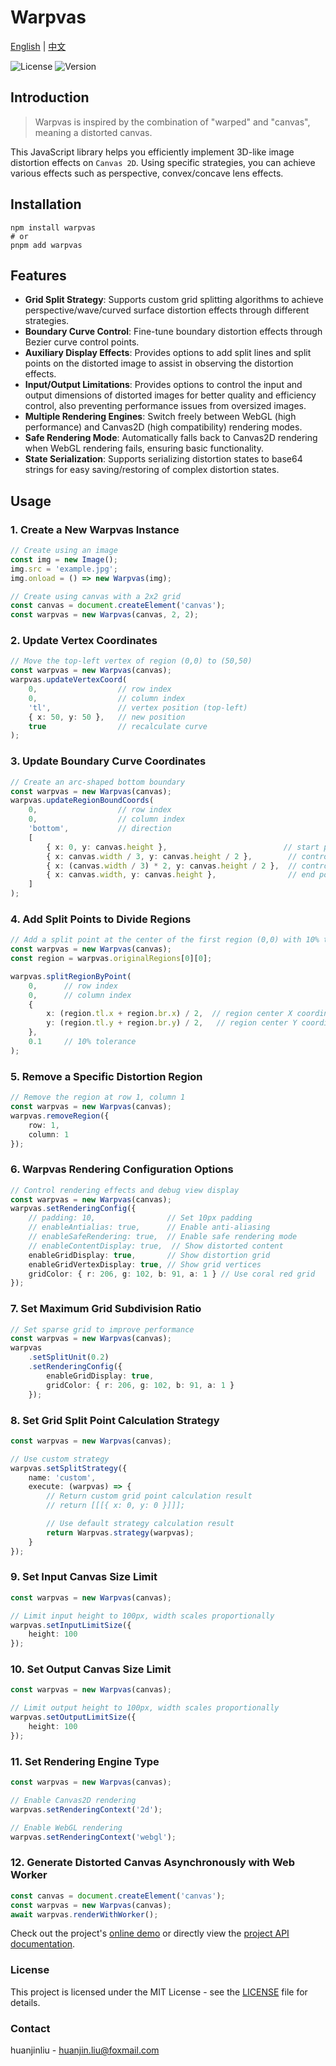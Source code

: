 # Warpvas

[English](README.md) | [中文](README.cn.md)

![License](https://img.shields.io/badge/license-MIT-blue.svg)
![Version](https://img.shields.io/badge/version-1.0.0-green.svg)

## Introduction

> Warpvas is inspired by the combination of "warped" and "canvas", meaning a distorted canvas.

This JavaScript library helps you efficiently implement 3D-like image distortion effects on `Canvas 2D`. Using specific strategies, you can achieve various effects such as perspective, convex/concave lens effects.

## Installation

```shell
npm install warpvas
# or
pnpm add warpvas
```

## Features

- **Grid Split Strategy**: Supports custom grid splitting algorithms to achieve perspective/wave/curved surface distortion effects through different strategies.
- **Boundary Curve Control**: Fine-tune boundary distortion effects through Bezier curve control points.
- **Auxiliary Display Effects**: Provides options to add split lines and split points on the distorted image to assist in observing the distortion effects.
- **Input/Output Limitations**: Provides options to control the input and output dimensions of distorted images for better quality and efficiency control, also preventing performance issues from oversized images.
- **Multiple Rendering Engines**: Switch freely between WebGL (high performance) and Canvas2D (high compatibility) rendering modes.
- **Safe Rendering Mode**: Automatically falls back to Canvas2D rendering when WebGL rendering fails, ensuring basic functionality.
- **State Serialization**: Supports serializing distortion states to base64 strings for easy saving/restoring of complex distortion states.

## Usage

### 1. Create a New Warpvas Instance

```typescript
// Create using an image
const img = new Image();
img.src = 'example.jpg';
img.onload = () => new Warpvas(img);

// Create using canvas with a 2x2 grid
const canvas = document.createElement('canvas');
const warpvas = new Warpvas(canvas, 2, 2);
```

### 2. Update Vertex Coordinates

```typescript
// Move the top-left vertex of region (0,0) to (50,50)
const warpvas = new Warpvas(canvas);
warpvas.updateVertexCoord(
    0,                  // row index
    0,                  // column index
    'tl',               // vertex position (top-left)
    { x: 50, y: 50 },   // new position
    true                // recalculate curve
);
```

### 3. Update Boundary Curve Coordinates

```typescript
// Create an arc-shaped bottom boundary
const warpvas = new Warpvas(canvas);
warpvas.updateRegionBoundCoords(
    0,                  // row index
    0,                  // column index
    'bottom',           // direction
    [
        { x: 0, y: canvas.height },                          // start point
        { x: canvas.width / 3, y: canvas.height / 2 },        // control point 1
        { x: (canvas.width / 3) * 2, y: canvas.height / 2 },  // control point 2
        { x: canvas.width, y: canvas.height },                // end point
    ]
);
```

### 4. Add Split Points to Divide Regions

```typescript
// Add a split point at the center of the first region (0,0) with 10% tolerance
const warpvas = new Warpvas(canvas);
const region = warpvas.originalRegions[0][0];

warpvas.splitRegionByPoint(
    0,      // row index
    0,      // column index
    {
        x: (region.tl.x + region.br.x) / 2,  // region center X coordinate
        y: (region.tl.y + region.br.y) / 2,   // region center Y coordinate
    },
    0.1     // 10% tolerance
);
```

### 5. Remove a Specific Distortion Region

```typescript
// Remove the region at row 1, column 1
const warpvas = new Warpvas(canvas);
warpvas.removeRegion({
    row: 1,
    column: 1
});
```

### 6. Warpvas Rendering Configuration Options

```typescript
// Control rendering effects and debug view display
const warpvas = new Warpvas(canvas);
warpvas.setRenderingConfig({
    // padding: 10,                // Set 10px padding
    // enableAntialias: true,      // Enable anti-aliasing
    // enableSafeRendering: true,  // Enable safe rendering mode
    // enableContentDisplay: true,  // Show distorted content
    enableGridDisplay: true,       // Show distortion grid
    enableGridVertexDisplay: true, // Show grid vertices
    gridColor: { r: 206, g: 102, b: 91, a: 1 } // Use coral red grid
});
```

### 7. Set Maximum Grid Subdivision Ratio

```typescript
// Set sparse grid to improve performance
const warpvas = new Warpvas(canvas);
warpvas
    .setSplitUnit(0.2)
    .setRenderingConfig({
        enableGridDisplay: true,
        gridColor: { r: 206, g: 102, b: 91, a: 1 }
    });
```

### 8. Set Grid Split Point Calculation Strategy

```typescript
const warpvas = new Warpvas(canvas);

// Use custom strategy
warpvas.setSplitStrategy({
    name: 'custom',
    execute: (warpvas) => {
        // Return custom grid point calculation result
        // return [[[{ x: 0, y: 0 }]]];

        // Use default strategy calculation result
        return Warpvas.strategy(warpvas);
    }
});
```

### 9. Set Input Canvas Size Limit

```typescript
const warpvas = new Warpvas(canvas);

// Limit input height to 100px, width scales proportionally
warpvas.setInputLimitSize({
    height: 100
});
```

### 10. Set Output Canvas Size Limit

```typescript
const warpvas = new Warpvas(canvas);

// Limit output height to 100px, width scales proportionally
warpvas.setOutputLimitSize({
    height: 100
});
```

### 11. Set Rendering Engine Type

```typescript
const warpvas = new Warpvas(canvas);

// Enable Canvas2D rendering
warpvas.setRenderingContext('2d');

// Enable WebGL rendering
warpvas.setRenderingContext('webgl');
```

### 12. Generate Distorted Canvas Asynchronously with Web Worker

```typescript
const canvas = document.createElement('canvas');
const warpvas = new Warpvas(canvas);
await warpvas.renderWithWorker();
```

Check out the project's [online demo](https://huanjinliu.github.io/warpvas/) or directly view the [project API documentation](docs/api/README.md).

### License

This project is licensed under the MIT License - see the [LICENSE](LICENSE) file for details.

### Contact

huanjinliu - [huanjin.liu@foxmail.com](mailto:huanjin.liu@foxmail.com)